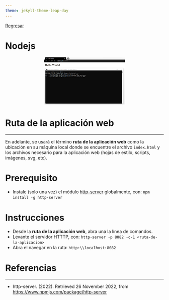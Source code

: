 ```yaml
---
theme: jekyll-theme-leap-day
---
```


[Regresar](/DAWM/)

Nodejs
=======================

  <p align="center">
    <img width="257" height="150" src="imagenes/python.png">
  </p>

Ruta de la aplicación web
=========================

* * *

En adelante, se usará el término **ruta de la aplicación web** como la ubicación en su máquina local donde se encuentre el archivo `index.html` y los archivos necesario para la aplicación web (hojas de estilo, scripts, imágenes, svg, etc).


Prerequisito
=============

* Instale (solo una vez) el módulo [http-server](https://www.npmjs.com/package/http-server) globalmente, con: `npm install -g http-server`

Instrucciones
=============

* Desde la **ruta de la aplicación web**, abra una la línea de comandos.
* Levante el servidor HTTTP, con: ```http-server -p 8082 -c-1 <ruta-de-la-aplicacion>```
* Abra el navegar en la ruta: ```http:\\localhost:8082```

Referencias 
===========

* * *

* http-server. (2022). Retrieved 26 November 2022, from https://www.npmjs.com/package/http-server
